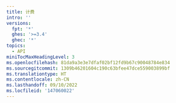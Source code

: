 ```yaml
---
title: 计费
intro: ''
versions:
  fpt: '*'
  ghes: '>=3.4'
  ghec: '*'
topics:
  - API
miniTocMaxHeadingLevel: 3
ms.openlocfilehash: 81da9a3e3e7dfaf02bf12fd9b67c90048784e834
ms.sourcegitcommit: 1309b46201604c190c63bfee47dce559003899bf
ms.translationtype: HT
ms.contentlocale: zh-CN
ms.lasthandoff: 09/10/2022
ms.locfileid: '147060022'
---
```


